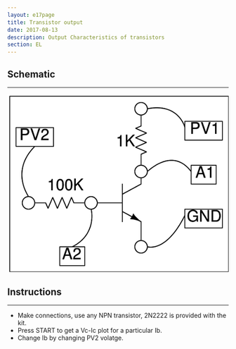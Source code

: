 ```yaml
---
layout: e17page
title: Transistor output
date: 2017-08-13
description: Output Characteristics of transistors
section: EL
---
```


## Schematic
___	
![](images/schematics/transistor_out.png)

## Instructions
___
- Make connections, use any NPN transistor, 2N2222 is provided with the kit.
- Press START to get a Vc-Ic plot for a particular Ib. 
- Change Ib by changing PV2 volatge.
